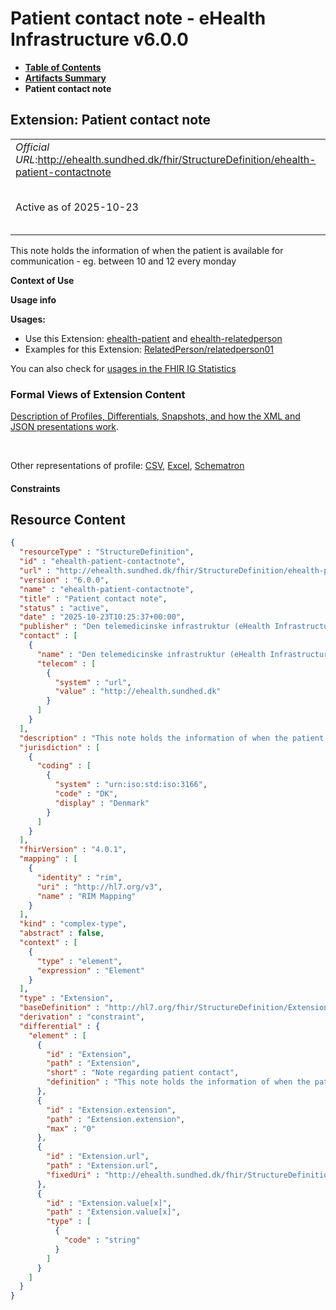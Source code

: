 # Patient contact note - eHealth Infrastructure v6.0.0

* [**Table of Contents**](toc.md)
* [**Artifacts Summary**](artifacts.md)
* **Patient contact note**

## Extension: Patient contact note 

| | |
| :--- | :--- |
| *Official URL*:http://ehealth.sundhed.dk/fhir/StructureDefinition/ehealth-patient-contactnote | *Version*:6.0.0 |
| Active as of 2025-10-23 | *Computable Name*:ehealth-patient-contactnote |

This note holds the information of when the patient is available for communication - eg. between 10 and 12 every monday

**Context of Use**

**Usage info**

**Usages:**

* Use this Extension: [ehealth-patient](StructureDefinition-ehealth-patient.md) and [ehealth-relatedperson](StructureDefinition-ehealth-relatedperson.md)
* Examples for this Extension: [RelatedPerson/relatedperson01](RelatedPerson-relatedperson01.md)

You can also check for [usages in the FHIR IG Statistics](https://packages2.fhir.org/xig/dk.ehealth.sundhed.fhir.ig.core|current/StructureDefinition/ehealth-patient-contactnote)

### Formal Views of Extension Content

 [Description of Profiles, Differentials, Snapshots, and how the XML and JSON presentations work](http://build.fhir.org/ig/FHIR/ig-guidance/readingIgs.html#structure-definitions). 

 

Other representations of profile: [CSV](StructureDefinition-ehealth-patient-contactnote.csv), [Excel](StructureDefinition-ehealth-patient-contactnote.xlsx), [Schematron](StructureDefinition-ehealth-patient-contactnote.sch) 

#### Constraints



## Resource Content

```json
{
  "resourceType" : "StructureDefinition",
  "id" : "ehealth-patient-contactnote",
  "url" : "http://ehealth.sundhed.dk/fhir/StructureDefinition/ehealth-patient-contactnote",
  "version" : "6.0.0",
  "name" : "ehealth-patient-contactnote",
  "title" : "Patient contact note",
  "status" : "active",
  "date" : "2025-10-23T10:25:37+00:00",
  "publisher" : "Den telemedicinske infrastruktur (eHealth Infrastructure)",
  "contact" : [
    {
      "name" : "Den telemedicinske infrastruktur (eHealth Infrastructure)",
      "telecom" : [
        {
          "system" : "url",
          "value" : "http://ehealth.sundhed.dk"
        }
      ]
    }
  ],
  "description" : "This note holds the information of when the patient is available for communication - eg. between 10 and 12 every monday",
  "jurisdiction" : [
    {
      "coding" : [
        {
          "system" : "urn:iso:std:iso:3166",
          "code" : "DK",
          "display" : "Denmark"
        }
      ]
    }
  ],
  "fhirVersion" : "4.0.1",
  "mapping" : [
    {
      "identity" : "rim",
      "uri" : "http://hl7.org/v3",
      "name" : "RIM Mapping"
    }
  ],
  "kind" : "complex-type",
  "abstract" : false,
  "context" : [
    {
      "type" : "element",
      "expression" : "Element"
    }
  ],
  "type" : "Extension",
  "baseDefinition" : "http://hl7.org/fhir/StructureDefinition/Extension",
  "derivation" : "constraint",
  "differential" : {
    "element" : [
      {
        "id" : "Extension",
        "path" : "Extension",
        "short" : "Note regarding patient contact",
        "definition" : "This note holds the information of when the patient is available for communication - eg. between 10 and 12 every monday"
      },
      {
        "id" : "Extension.extension",
        "path" : "Extension.extension",
        "max" : "0"
      },
      {
        "id" : "Extension.url",
        "path" : "Extension.url",
        "fixedUri" : "http://ehealth.sundhed.dk/fhir/StructureDefinition/ehealth-patient-contactnote"
      },
      {
        "id" : "Extension.value[x]",
        "path" : "Extension.value[x]",
        "type" : [
          {
            "code" : "string"
          }
        ]
      }
    ]
  }
}

```
